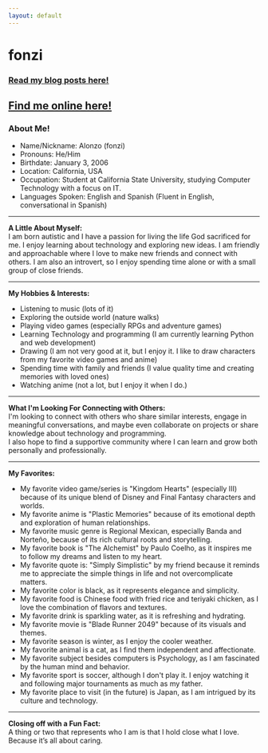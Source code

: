 ```yaml
---
layout: default
---
```

# fonzi  
### [<ins>Read my blog posts here!</ins>](/blog/blog-index.md)  
## [<ins>Find me online here!</ins>](https://guns.lol/fonzifanz)  

### About Me!  
* Name/Nickname: Alonzo (fonzi)
* Pronouns: He/Him
* Birthdate: January 3, 2006
* Location: California, USA
* Occupation: Student at California State University, studying Computer Technology with a focus on IT.
* Languages Spoken: English and Spanish (Fluent in English, conversational in Spanish)

---

**A Little About Myself:**  
I am born autistic and I have a passion for living the life God sacrificed for me. I enjoy learning about technology and exploring new ideas. I am friendly and approachable where I love to make new friends and connect with others. I am also an introvert, so I enjoy spending time alone or with a small group of close friends.

---

**My Hobbies & Interests:**  
* Listening to music (lots of it)
* Exploring the outside world (nature walks)
* Playing video games (especially RPGs and adventure games)
* Learning Technology and programming (I am currently learning Python and web development)
* Drawing (I am not very good at it, but I enjoy it. I like to draw characters from my favorite video games and anime)
* Spending time with family and friends (I value quality time and creating memories with loved ones)
* Watching anime (not a lot, but I enjoy it when I do.)

---

**What I'm Looking For Connecting with Others:**  
I'm looking to connect with others who share similar interests, engage in meaningful conversations, and maybe even collaborate on projects or share knowledge about technology and programming.  
I also hope to find a supportive community where I can learn and grow both personally and professionally.

---

**My Favorites:**  
* My favorite video game/series is "Kingdom Hearts" (especially III) because of its unique blend of Disney and Final Fantasy characters and worlds.
* My favorite anime is "Plastic Memories" because of its emotional depth and exploration of human relationships.
* My favorite music genre is Regional Mexican, especially Banda and Norteño, because of its rich cultural roots and storytelling.
* My favorite book is "The Alchemist" by Paulo Coelho, as it inspires me to follow my dreams and listen to my heart.
* My favorite quote is: "Simply Simplistic" by my friend because it reminds me to appreciate the simple things in life and not overcomplicate matters.
* My favorite color is black, as it represents elegance and simplicity.
* My favorite food is Chinese food with fried rice and teriyaki chicken, as I love the combination of flavors and textures.
* My favorite drink is sparkling water, as it is refreshing and hydrating.
* My favorite movie is "Blade Runner 2049" because of its visuals and themes.
* My favorite season is winter, as I enjoy the cooler weather.
* My favorite animal is a cat, as I find them independent and affectionate.
* My favorite subject besides computers is Psychology, as I am fascinated by the human mind and behavior.
* My favorite sport is soccer, although I don't play it. I enjoy watching it and following major tournaments as much as my father.
* My favorite place to visit (in the future) is Japan, as I am intrigued by its culture and technology.

---

**Closing off with a Fun Fact:**  
A thing or two that represents who I am is that I hold close what I love. Because it’s all about caring.








